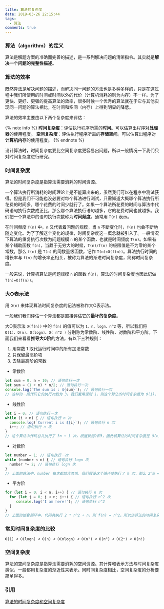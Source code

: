 ```yaml
---
title: 算法的复杂度
date: 2019-03-26 22:15:44
tags:
  - 算法
comments: true
---
```


### 算法（algorithm）的定义

算法是解题方案的准确而完善的描述，是一系列解决问题的清晰指令。其实就是**解决一个问题的完整性描述**。

### 算法的效率

既然算法是解决问题的描述，而解决同一问题的方法也是多种多样的，只是在这过程中我们所使用的时间或时间以外的代价（计算机消耗的则为内存）不一样。为了更快、更好、更强的提高算法的效率，很多时候一个优秀的算法就在于它与其他实现同一问题的算法相比，在时间和空间（内存）上得到明显的降低。

算法的效率主要由以下两个复杂度来评估：

{% note info %}
**时间复杂度**：评估执行程序所需的**时间**。可以估算出程序对**处理器**的使用程度。
**空间复杂度**：评估执行程序所需的**存储空间**。可以估算出程序对**计算机内存**的使用程度。
{% endnote %}

<!-- more -->

设计算法时，时间复杂度要比空间复杂度更容易出问题，所以一般情况一下我们只对时间复杂度进行研究。

### 时间复杂度

算法的时间复杂度是指算法需要消耗的时间资源。

一个算法执行所消耗的时间理论上是不能算出来的，虽然我们可以在程序中测试获得。但是我们不可能也没必要对每个算法进行测试，只需知道大概哪个算法执行所花费的时间多，哪个花费的时间少就行了。如果一个算法所花费的时间与算法中代码语句执行次数成正比，那么哪个算法执行语句越多，它的花费时间也就越多。我们把一个算法中的语句执行次数称为**时间频度**。通常用 `T(n)` 表示。

在时间频度 `T(n)` 中，`n` 又代表着问题的规模，当 `n` 不断变化时，`T(n)` 也会不断地随之变化。为了了解这个变化的规律，时间复杂度这一概念就被引入了。一般情况下算法的重复执行次数为问题规模 `n` 的某个函数，也就是时间频度 `T(n)`。如果有某个辅助函数 `f(n)`，当趋于无穷大的时候，`T(n)/f(n)` 的极限值是不为零的某个常数，那么 `f(n)` 是 `T(n)` 的同数量级函数，记作 `T(n)=O(f(n))`。算法执行时间的增长率与 `f(n)` 的增长率正相关，被称为算法的渐进时间复杂度，简称时间复杂度。

一般来说，计算机算法是问题规模 `n` 的函数 `f(n)`，算法的时间复杂度也因此记做 `T(n)=O(f(n))`。

### 大O表示法

用 `O(n)` 来体现算法时间复杂度的记法被称作大O表示法。

一般我们我们评估一个算法都是直接评估它的**最坏的复杂度**。

大O表示法 `O(f(n))` 中的 `f(n)` 的值可以为 `1、n、logn、n^2` 等，所以我们将 `O(1)、O(n)、O(logn)、O( n^2 )` 分别称为常数阶、线性阶、对数阶和平方阶。下面我们来看看**推导大O阶**的方法，有以下三种规则：

1. 用常数 1 取代运行时间中的所有加法常数
2. 只保留最高阶项
3. 去除最高阶的常数

- 常数阶

```javascript
let sum = 0, n = 10; // 语句执行一次
let sum = (1 + n) * n/2; // 语句执行一次
console.log(`The sum is : ${sum}`); // 语句执行一次
// 这样的一段代码它的执行次数为 3。我们套用规则 1，则这个算法的时间复杂度为 O(1)，也就是常数阶。
```

- 线性阶

```javascript
let i = 0; // 语句执行一次
while (i < n) { // 语句执行 n 次
  console.log(`Current i is ${i}`); // 语句执行 n 次
  i++; // 语句执行 n 次
}
// 这个算法中代码总共执行了 3n + 1 次，根据规则2和3，因此该算法的时间复杂度是 O(n)。
```

- 对数阶

```javascript
let number = 1; // 语句执行一次
while (number < n) { // 语句执行 logn 次
  number *= 2; // 语句执行 logn 次
}
// 上面的算法中，number 每次都放大两倍，我们假设这个循环体执行了 m 次，那么 2^m = n，即 m = logn，所以整段代码执行次数为 1 + 2 * logn，则 f(n) = logn，时间复杂度为 O(logn)。
```

- 平方阶

```javascript
for (let i = 0; i < n; i++) { // 语句执行 n 次
  for (let j = 0; j < n; j++) { // 语句执行 n^2 次
     console.log('I am here!'); // 语句执行 n^2
  }
}
// 上面的嵌套循环中，代码共执行 2 * n^2 + n，则 f(n) = n^2。所以该算法的时间复杂度为 O(n^2)
```

### 常见时间复杂度的比较

`O(1) < O(logn) < O(n) < O(nlogn) < O(n²) < O(n³) < O(2ⁿ) < O(n!)`

### 空间复杂度

算法的空间复杂度是指算法需要消耗的空间资源。其计算和表示方法与时间复杂度类似，一般都用复杂度的渐近性来表示。同时间复杂度相比，空间复杂度的分析要简单得多。

### 引用

[算法的时间复杂度和空间复杂度](https://zhuanlan.zhihu.com/p/32135157)
